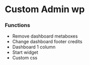# Custom Admin wp

<h3>Functions</h3>

<ul>
  <li>Remove dashboard metaboxes</li>
  <li>Change dashboard footer credits</li>
  <li>Dashboard 1 column</li>
  <li>Start widget</li>
  <li>Custom css</li>
</ul>
